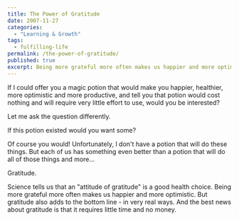 ```yaml
---
title: The Power of Gratitude
date: 2007-11-27
categories:
  - "Learning & Growth"
tags:
  - fulfilling-life
permalink: /the-power-of-gratitude/
published: true
excerpt: Being more grateful more often makes us happier and more optimistic.
---
```

If I could offer you a magic potion that would make you happier, healthier, more optimistic and more productive, and tell you that potion would cost nothing and will require very little effort to use, would you be interested?

Let me ask the question differently.

If this potion existed would you want some?

Of course you would! Unfortunately, I don't have a potion that will do these things. But each of us has something even better than a potion that will do all of those things and more...

Gratitude.

Science tells us that an "attitude of gratitude" is a good health choice. Being more grateful more often makes us happier and more optimistic. But gratitude also adds to the bottom line - in very real ways. And the best news about gratitude is that it requires little time and no money.